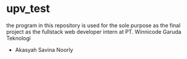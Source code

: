 # upv_test

the program in this repository is used for the sole purpose as the final project as the fullstack web developer intern at PT. Winnicode Garuda Teknologi

- Akasyah Savina Noorly

